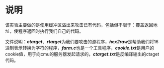 # 说明

​	该实验主要做的是使用缓冲区溢出来攻击已有代码，包括但不限于：覆盖返回地址，使程序返回时执行我们自己的代码。

​	文件说明：***ctarget***、***rtarget***为我们要攻击的源程序，***hex2raw***是帮助我们将16进制表示转换为字符的程序，***farm.c***也是一个工具程序，***cookie.txt***是用户的cookie值，用于向cmu的服务器发起请求的，***ctarget.txt***是反编译输出的ctaget代码。

​	